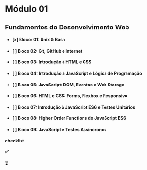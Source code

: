 # Módulo 01

## Fundamentos do Desenvolvimento Web

- #### **[x] Bloco: 01: Unix & Bash**

- #### [ ] Bloco 02: Git, GitHub e Internet

- #### [ ] Bloco 03: Introdução à HTML e CSS

- #### [ ] Bloco 04: Introdução à JavaScript e Lógica de Programação

- #### [ ] Bloco 05: JavaScript: DOM, Eventos e Web Storage

- #### [ ] Bloco 06: HTML e CSS: Forms, Flexbox e Responsivo

- #### [ ] Bloco 07: Introdução à JavaScript ES6 e Testes Unitários

- #### [ ] Bloco 08: Higher Order Functions do JavaScript ES6

- #### [ ] Bloco 09: JavaScript e Testes Assíncronos

**checklist**

#### :white_check_mark:

:hourglass_flowing_sand:

######
